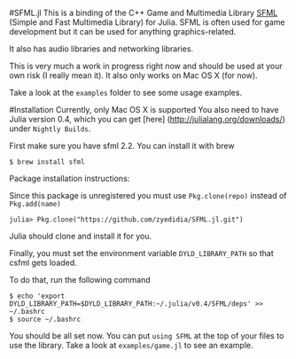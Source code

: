 #SFML.jl
This is a binding of the C++ Game and Multimedia Library [SFML](http://www.sfml-dev.org/) (Simple and Fast Multimedia Library) for Julia. SFML is often used for game development but it can be used for anything graphics-related.

It also has audio libraries and networking libraries.

This is very much a work in progress right now and should be used at your own risk (I really mean it). It also only works on Mac OS X (for now).

Take a look at the `examples` folder to see some usage examples.

#Installation
Currently, only Mac OS X is supported
You also need to have Julia version 0.4, which you can get [here] (http://julialang.org/downloads/) under `Nightly Builds`.

First make sure you have sfml 2.2. You can install it with brew

```
$ brew install sfml
```

Package installation instructions:

Since this package is unregistered you must use `Pkg.clone(repo)` instead of `Pkg.add(name)`

```
julia> Pkg.clone("https://github.com/zyedidia/SFML.jl.git")
```

Julia should clone and install it for you.

Finally, you must set the environment variable `DYLD_LIBRARY_PATH` so that csfml gets loaded.

To do that, run the following command
```
$ echo 'export DYLD_LIBRARY_PATH=$DYLD_LIBRARY_PATH:~/.julia/v0.4/SFML/deps' >> ~/.bashrc
$ source ~/.bashrc
```

You should be all set now. You can put `using SFML` at the top of your files to use the library. Take a look at `examples/game.jl` to see an example.
